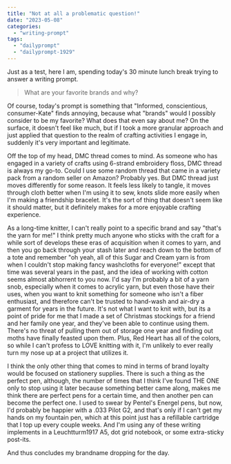 ```yaml
---
title: "Not at all a problematic question!"
date: "2023-05-08"
categories: 
  - "writing-prompt"
tags: 
  - "dailyprompt"
  - "dailyprompt-1929"
---
```


Just as a test, here I am, spending today's 30 minute lunch break trying to answer a writing prompt.

> What are your favorite brands and why?

<!--more Thoughts on DMC Thread, acrylic yarn, and stationery-->

Of course, today's prompt is something that "Informed, conscientious, consumer-Kate" finds annoying, because what "brands" would I possibly consider to be my favorite? What does that even say about me? On the surface, it doesn't feel like much, but if I took a more granular approach and just applied that question to the realm of crafting activities I engage in, suddenly it's very important and legitimate.

Off the top of my head, DMC thread comes to mind. As someone who has engaged in a variety of crafts using 6-strand embroidery floss, DMC thread is always my go-to. Could I use some random thread that came in a variety pack from a random seller on Amazon? Probably yes. But DMC thread just moves differently for some reason. It feels less likely to tangle, it moves through cloth better when I'm using it to sew, knots slide more easily when I'm making a friendship bracelet. It's the sort of thing that doesn't seem like it should matter, but it definitely makes for a more enjoyable crafting experience.

As a long-time knitter, I can't really point to a specific brand and say "that's the yarn for me!" I think pretty much anyone who sticks with the craft for a while sort of develops these eras of acquisition when it comes to yarn, and then you go back through your stash later and reach down to the bottom of a tote and remember "oh yeah, all of this Sugar and Cream yarn is from when I couldn't stop making fancy washcloths for everyone!" except that time was several years in the past, and the idea of working with cotton seems almost abhorrent to you now. I'd say I'm probably a bit of a yarn snob, especially when it comes to acrylic yarn, but even those have their uses, when you want to knit something for someone who isn't a fiber enthusiast, and therefore can't be trusted to hand-wash and air-dry a garment for years in the future. It's not what I want to knit with, but its a point of pride for me that I made a set of Christmas stockings for a friend and her family one year, and they've been able to continue using them. There's no threat of pulling them out of storage one year and finding out moths have finally feasted upon them. Plus, Red Heart has all of the colors, so while I can't profess to LOVE knitting with it, I'm unlikely to ever really turn my nose up at a project that utilizes it.

I think the only other thing that comes to mind in terms of brand loyalty would be focused on stationery supplies. There is such a thing as the perfect pen, although, the number of times that I think I've found THE ONE only to stop using it later because something better came along, makes me think there are perfect pens for a certain time, and then another pen can become the perfect one. I used to swear by Pentel's Energel pens, but now, I'd probably be happier with a .033 Pilot G2, and that's only if I can't get my hands on my fountain pen, which at this point just has a refillable cartridge that I top up every couple weeks. And I'm using any of these writing implements in a Leuchtturm1917 A5, dot grid notebook, or some extra-sticky post-its.

And thus concludes my brandname dropping for the day.
